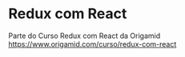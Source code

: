 # Redux com React

Parte do Curso Redux com React da Origamid
https://www.origamid.com/curso/redux-com-react
